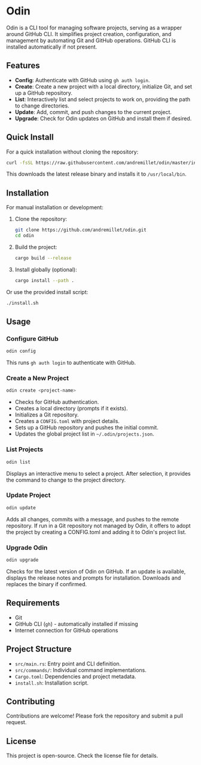 # Odin

Odin is a CLI tool for managing software projects, serving as a wrapper around GitHub CLI. It simplifies project creation, configuration, and management by automating Git and GitHub operations. GitHub CLI is installed automatically if not present.

## Features

- **Config**: Authenticate with GitHub using `gh auth login`.
- **Create**: Create a new project with a local directory, initialize Git, and set up a GitHub repository.
- **List**: Interactively list and select projects to work on, providing the path to change directories.
- **Update**: Add, commit, and push changes to the current project.
- **Upgrade**: Check for Odin updates on GitHub and install them if desired.

## Quick Install

For a quick installation without cloning the repository:

```bash
curl -fsSL https://raw.githubusercontent.com/andremillet/odin/master/install.sh | bash
```

This downloads the latest release binary and installs it to `/usr/local/bin`.

## Installation

For manual installation or development:

1. Clone the repository:
   ```bash
   git clone https://github.com/andremillet/odin.git
   cd odin
   ```

2. Build the project:
   ```bash
   cargo build --release
   ```

3. Install globally (optional):
   ```bash
   cargo install --path .
   ```

Or use the provided install script:
```bash
./install.sh
```

## Usage

### Configure GitHub
```bash
odin config
```
This runs `gh auth login` to authenticate with GitHub.

### Create a New Project
```bash
odin create <project-name>
```
- Checks for GitHub authentication.
- Creates a local directory (prompts if it exists).
- Initializes a Git repository.
- Creates a `CONFIG.toml` with project details.
- Sets up a GitHub repository and pushes the initial commit.
- Updates the global project list in `~/.odin/projects.json`.

### List Projects
```bash
odin list
```
Displays an interactive menu to select a project. After selection, it provides the command to change to the project directory.

### Update Project
```bash
odin update
```
Adds all changes, commits with a message, and pushes to the remote repository. If run in a Git repository not managed by Odin, it offers to adopt the project by creating a CONFIG.toml and adding it to Odin's project list.

### Upgrade Odin
```bash
odin upgrade
```
Checks for the latest version of Odin on GitHub. If an update is available, displays the release notes and prompts for installation. Downloads and replaces the binary if confirmed.

## Requirements

- Git
- GitHub CLI (`gh`) - automatically installed if missing
- Internet connection for GitHub operations

## Project Structure

- `src/main.rs`: Entry point and CLI definition.
- `src/commands/`: Individual command implementations.
- `Cargo.toml`: Dependencies and project metadata.
- `install.sh`: Installation script.

## Contributing

Contributions are welcome! Please fork the repository and submit a pull request.

## License

This project is open-source. Check the license file for details.